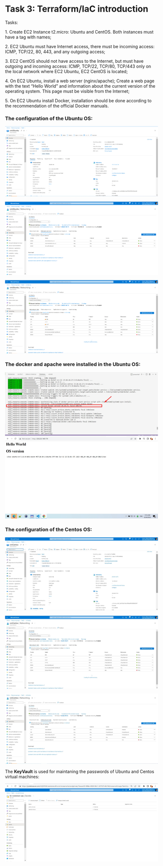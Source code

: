 # Task 3: Terraform/IaC introduction #

Tasks:
<p> 1. Create EC2 Instance t2.micro: Ubuntu and CentOS. Both instances must have a tag with names;</p>

<p> 2. EC2 Ubuntu must have Internet access, there must be incoming access: ICMP, TCP/22, 80, 443, and any outgoing access;</p>

<p> 3. EC2 CentOS should not have access to the Internet, but must have outgoing and incoming access: ICMP, TCP/22, TCP/80, TCP/443 only on the local network where EC2 Ubuntu, EC2 CentOS is located;</p>

<p> 4. On EC2 Ubuntu, install a web server (nginx/apache); Create a web page with the text “Hello World” and information about the current version of the operating system. This page must be visible from the Internet;</p>

<p> 5. On EC2 Ubuntu install Docker, installation should be done according to the recommendation of the official Docker manuals.</p>

### The configuration of the Ubuntu OS: ###

![serverUbuntu1](./images/Screenshot_3.jpg)

![serverUbuntu2](./images/Screenshot_2.jpg)

![serverUbintu3](./images/Screenshot_1.jpg)

### The docker and apache were installed in the  Ubuntu OS: ###
![docker](./images/Screenshot_7.jpg)
![apache](./images/Screenshot_8.jpg)
### The configuration of the Centos OS: ###

![serverCentos1](./images/Screenshot_4.jpg)

![serverCentos1](./images/Screenshot_5.jpg)

![serverCentos1](./images/Screenshot_6.jpg)

The **KeyVault** is used for maintaning the passwords of Ubuntu and Centos virtual machines:

![serverCentos1](./images/Screenshot_10.jpg)